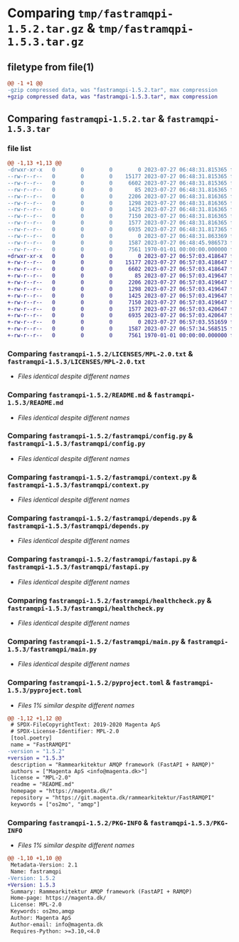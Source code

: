# Comparing `tmp/fastramqpi-1.5.2.tar.gz` & `tmp/fastramqpi-1.5.3.tar.gz`

## filetype from file(1)

```diff
@@ -1 +1 @@
-gzip compressed data, was "fastramqpi-1.5.2.tar", max compression
+gzip compressed data, was "fastramqpi-1.5.3.tar", max compression
```

## Comparing `fastramqpi-1.5.2.tar` & `fastramqpi-1.5.3.tar`

### file list

```diff
@@ -1,13 +1,13 @@
-drwxr-xr-x   0        0        0        0 2023-07-27 06:48:31.815365 fastramqpi-1.5.2/LICENSES/
--rw-r--r--   0        0        0    15177 2023-07-27 06:48:31.815365 fastramqpi-1.5.2/LICENSES/MPL-2.0.txt
--rw-r--r--   0        0        0     6602 2023-07-27 06:48:31.815365 fastramqpi-1.5.2/README.md
--rw-r--r--   0        0        0       85 2023-07-27 06:48:31.816365 fastramqpi-1.5.2/fastramqpi/__init__.py
--rw-r--r--   0        0        0     2206 2023-07-27 06:48:31.816365 fastramqpi-1.5.2/fastramqpi/config.py
--rw-r--r--   0        0        0     1298 2023-07-27 06:48:31.816365 fastramqpi-1.5.2/fastramqpi/context.py
--rw-r--r--   0        0        0     1425 2023-07-27 06:48:31.816365 fastramqpi-1.5.2/fastramqpi/depends.py
--rw-r--r--   0        0        0     7150 2023-07-27 06:48:31.816365 fastramqpi-1.5.2/fastramqpi/fastapi.py
--rw-r--r--   0        0        0     1577 2023-07-27 06:48:31.816365 fastramqpi-1.5.2/fastramqpi/healthcheck.py
--rw-r--r--   0        0        0     6935 2023-07-27 06:48:31.817365 fastramqpi-1.5.2/fastramqpi/main.py
--rw-r--r--   0        0        0        0 2023-07-27 06:48:31.863369 fastramqpi-1.5.2/fastramqpi/py.typed
--rw-r--r--   0        0        0     1587 2023-07-27 06:48:45.986573 fastramqpi-1.5.2/pyproject.toml
--rw-r--r--   0        0        0     7561 1970-01-01 00:00:00.000000 fastramqpi-1.5.2/PKG-INFO
+drwxr-xr-x   0        0        0        0 2023-07-27 06:57:03.418647 fastramqpi-1.5.3/LICENSES/
+-rw-r--r--   0        0        0    15177 2023-07-27 06:57:03.418647 fastramqpi-1.5.3/LICENSES/MPL-2.0.txt
+-rw-r--r--   0        0        0     6602 2023-07-27 06:57:03.418647 fastramqpi-1.5.3/README.md
+-rw-r--r--   0        0        0       85 2023-07-27 06:57:03.419647 fastramqpi-1.5.3/fastramqpi/__init__.py
+-rw-r--r--   0        0        0     2206 2023-07-27 06:57:03.419647 fastramqpi-1.5.3/fastramqpi/config.py
+-rw-r--r--   0        0        0     1298 2023-07-27 06:57:03.419647 fastramqpi-1.5.3/fastramqpi/context.py
+-rw-r--r--   0        0        0     1425 2023-07-27 06:57:03.419647 fastramqpi-1.5.3/fastramqpi/depends.py
+-rw-r--r--   0        0        0     7150 2023-07-27 06:57:03.419647 fastramqpi-1.5.3/fastramqpi/fastapi.py
+-rw-r--r--   0        0        0     1577 2023-07-27 06:57:03.420647 fastramqpi-1.5.3/fastramqpi/healthcheck.py
+-rw-r--r--   0        0        0     6935 2023-07-27 06:57:03.420647 fastramqpi-1.5.3/fastramqpi/main.py
+-rw-r--r--   0        0        0        0 2023-07-27 06:57:03.551659 fastramqpi-1.5.3/fastramqpi/py.typed
+-rw-r--r--   0        0        0     1587 2023-07-27 06:57:34.568515 fastramqpi-1.5.3/pyproject.toml
+-rw-r--r--   0        0        0     7561 1970-01-01 00:00:00.000000 fastramqpi-1.5.3/PKG-INFO
```

### Comparing `fastramqpi-1.5.2/LICENSES/MPL-2.0.txt` & `fastramqpi-1.5.3/LICENSES/MPL-2.0.txt`

 * *Files identical despite different names*

### Comparing `fastramqpi-1.5.2/README.md` & `fastramqpi-1.5.3/README.md`

 * *Files identical despite different names*

### Comparing `fastramqpi-1.5.2/fastramqpi/config.py` & `fastramqpi-1.5.3/fastramqpi/config.py`

 * *Files identical despite different names*

### Comparing `fastramqpi-1.5.2/fastramqpi/context.py` & `fastramqpi-1.5.3/fastramqpi/context.py`

 * *Files identical despite different names*

### Comparing `fastramqpi-1.5.2/fastramqpi/depends.py` & `fastramqpi-1.5.3/fastramqpi/depends.py`

 * *Files identical despite different names*

### Comparing `fastramqpi-1.5.2/fastramqpi/fastapi.py` & `fastramqpi-1.5.3/fastramqpi/fastapi.py`

 * *Files identical despite different names*

### Comparing `fastramqpi-1.5.2/fastramqpi/healthcheck.py` & `fastramqpi-1.5.3/fastramqpi/healthcheck.py`

 * *Files identical despite different names*

### Comparing `fastramqpi-1.5.2/fastramqpi/main.py` & `fastramqpi-1.5.3/fastramqpi/main.py`

 * *Files identical despite different names*

### Comparing `fastramqpi-1.5.2/pyproject.toml` & `fastramqpi-1.5.3/pyproject.toml`

 * *Files 1% similar despite different names*

```diff
@@ -1,12 +1,12 @@
 # SPDX-FileCopyrightText: 2019-2020 Magenta ApS
 # SPDX-License-Identifier: MPL-2.0
 [tool.poetry]
 name = "FastRAMQPI"
-version = "1.5.2"
+version = "1.5.3"
 description = "Rammearkitektur AMQP framework (FastAPI + RAMQP)"
 authors = ["Magenta ApS <info@magenta.dk>"]
 license = "MPL-2.0"
 readme = "README.md"
 homepage = "https://magenta.dk/"
 repository = "https://git.magenta.dk/rammearkitektur/FastRAMQPI"
 keywords = ["os2mo", "amqp"]
```

### Comparing `fastramqpi-1.5.2/PKG-INFO` & `fastramqpi-1.5.3/PKG-INFO`

 * *Files 1% similar despite different names*

```diff
@@ -1,10 +1,10 @@
 Metadata-Version: 2.1
 Name: fastramqpi
-Version: 1.5.2
+Version: 1.5.3
 Summary: Rammearkitektur AMQP framework (FastAPI + RAMQP)
 Home-page: https://magenta.dk/
 License: MPL-2.0
 Keywords: os2mo,amqp
 Author: Magenta ApS
 Author-email: info@magenta.dk
 Requires-Python: >=3.10,<4.0
```

